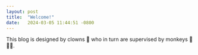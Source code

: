 ```yaml
---
layout: post
title:  "Welcome!"
date:   2024-03-05 11:44:51 -0800
---
```


This blog is designed by clowns 🤡 who in turn are supervised by monkeys 🙉🙈🙊.